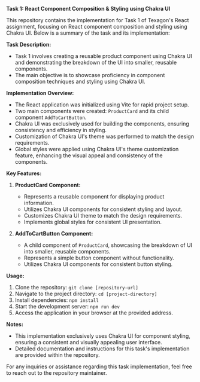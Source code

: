 **Task 1: React Component Composition & Styling using Chakra UI**

This repository contains the implementation for Task 1 of Texagon's React assignment, focusing on React component composition and styling using Chakra UI. Below is a summary of the task and its implementation:

**Task Description:**

- Task 1 involves creating a reusable product component using Chakra UI and demonstrating the breakdown of the UI into smaller, reusable components.
- The main objective is to showcase proficiency in component composition techniques and styling using Chakra UI.

**Implementation Overview:**

- The React application was initialized using Vite for rapid project setup.
- Two main components were created: `ProductCard` and its child component `AddToCartButton`.
- Chakra UI was exclusively used for building the components, ensuring consistency and efficiency in styling.
- Customization of Chakra UI's theme was performed to match the design requirements.
- Global styles were applied using Chakra UI's theme customization feature, enhancing the visual appeal and consistency of the components.

**Key Features:**

1. **ProductCard Component:**

   - Represents a reusable component for displaying product information.
   - Utilizes Chakra UI components for consistent styling and layout.
   - Customizes Chakra UI theme to match the design requirements.
   - Implements global styles for consistent UI presentation.

2. **AddToCartButton Component:**
   - A child component of `ProductCard`, showcasing the breakdown of UI into smaller, reusable components.
   - Represents a simple button component without functionality.
   - Utilizes Chakra UI components for consistent button styling.

**Usage:**

1. Clone the repository: `git clone [repository-url]`
2. Navigate to the project directory: `cd [project-directory]`
3. Install dependencies: `npm install`
4. Start the development server: `npm run dev`
5. Access the application in your browser at the provided address.

**Notes:**

- This implementation exclusively uses Chakra UI for component styling, ensuring a consistent and visually appealing user interface.
- Detailed documentation and instructions for this task's implementation are provided within the repository.

For any inquiries or assistance regarding this task implementation, feel free to reach out to the repository maintainer.

